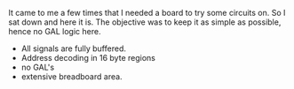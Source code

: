 It came to me a few times that I needed a board to try some
circuits on. So I sat down and here it is. The objective was
to keep it as simple as possible, hence no GAL logic here.

* All signals are fully buffered. 
* Address decoding in 16 byte regions
* no GAL's
* extensive breadboard area.

 

